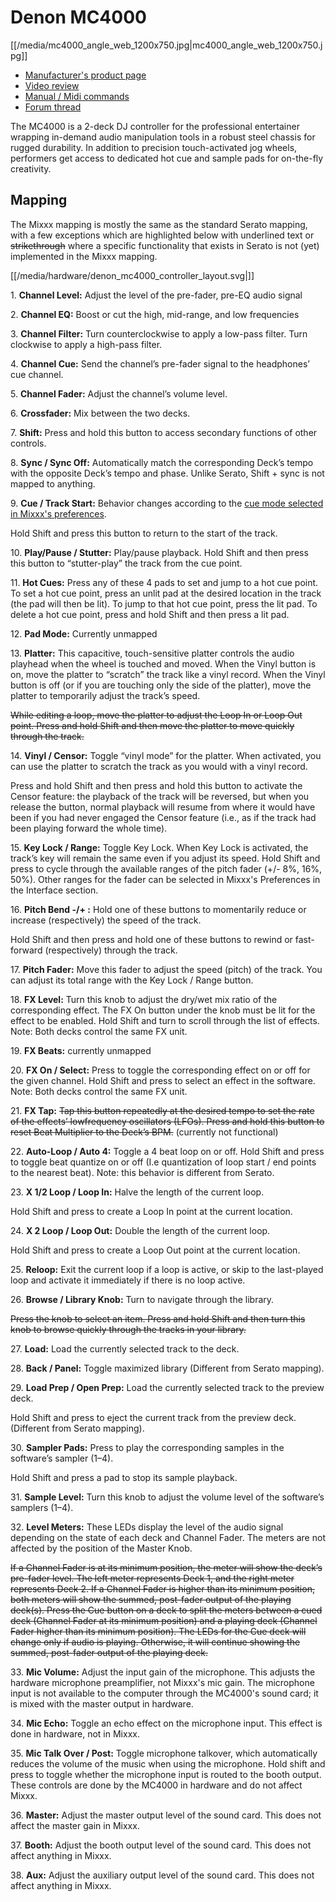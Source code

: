 # Denon MC4000

[[/media/mc4000_angle_web_1200x750.jpg|mc4000\_angle\_web\_1200x750.jpg]]

  - [Manufacturer's product
    page](http://denondj.com/products/view/mc4000)
  - [Video review](https://www.youtube.com/watch?v=vXyXSGjeT9o)
  - [Manual / Midi
    commands](http://b06ba727c886717f9577-fff53f927840131da4fecbedd819996a.r74.cf2.rackcdn.com//1444/documents/MC4000%20-%20User%20Guide%20-%20v1.2_00.pdf)
  - [Forum
    thread](https://www.mixxx.org/forums/viewtopic.php?f=7&t=7443)

The MC4000 is a 2-deck DJ controller for the professional entertainer
wrapping in-demand audio manipulation tools in a robust steel chassis
for rugged durability. In addition to precision touch-activated jog
wheels, performers get access to dedicated hot cue and sample pads for
on-the-fly creativity.

## Mapping

The Mixxx mapping is mostly the same as the standard Serato mapping,
with a few exceptions which are highlighted below with
<span class="underline">underlined text</span> or ~~strikethrough~~
where a specific functionality that exists in Serato is not (yet)
implemented in the Mixxx mapping.

[[/media/hardware/denon_mc4000_controller_layout.svg|]]

1\. **Channel Level:** Adjust the level of the pre-fader, pre-EQ audio
signal

2\. **Channel EQ:** Boost or cut the high, mid-range, and low
frequencies

3\. **Channel Filter:** Turn counterclockwise to apply a low-pass
filter. Turn clockwise to apply a high-pass filter.

4\. **Channel Cue:** Send the channel’s pre-fader signal to the
headphones’ cue channel.

5\. **Channel Fader:** Adjust the channel’s volume level.

6\. **Crossfader:** Mix between the two decks.

7\. **Shift:** Press and hold this button to access secondary functions
of other controls.

8\. **Sync / Sync Off:** Automatically match the corresponding Deck’s
tempo with the opposite Deck’s tempo and phase.
<span class="underline">Unlike Serato, Shift + sync is not mapped to
anything.</span>

9\. **Cue / Track Start:** Behavior changes according to the [cue mode
selected in Mixxx's
preferences](http://mixxx.org/manual/latest/chapters/user_interface.html#interface-cue-modes).

Hold Shift and press this button to return to the start of the track.

10\. **Play/Pause / Stutter:** Play/pause playback. Hold Shift and then
press this button to “stutter-play” the track from the cue point.

11\. **Hot Cues:** Press any of these 4 pads to set and jump to a hot
cue point. To set a hot cue point, press an unlit pad at the desired
location in the track (the pad will then be lit). To jump to that hot
cue point, press the lit pad. To delete a hot cue point, press and hold
Shift and then press a lit pad.

12\. **Pad Mode:** <span class="underline">Currently unmapped</span>

13\. **Platter:** This capacitive, touch-sensitive platter controls the
audio playhead when the wheel is touched and moved. When the Vinyl
button is on, move the platter to “scratch” the track like a vinyl
record. When the Vinyl button is off (or if you are touching only the
side of the platter), move the platter to temporarily adjust the track’s
speed.

~~While editing a loop, move the platter to adjust the Loop In or Loop
Out point. Press and hold Shift and then move the platter to move
quickly through the track.~~

14\. **Vinyl / Censor:** Toggle “vinyl mode” for the platter. When
activated, you can use the platter to scratch the track as you would
with a vinyl record.

Press and hold Shift and then press and hold this button to activate the
Censor feature: the playback of the track will be reversed, but when you
release the button, normal playback will resume from where it would have
been if you had never engaged the Censor feature (i.e., as if the track
had been playing forward the whole time).

15\. **Key Lock / Range:** Toggle Key Lock. When Key Lock is activated,
the track’s key will remain the same even if you adjust its speed. Hold
Shift and press to cycle through the available ranges of the pitch fader
(+/- 8%, 16%, 50%). Other ranges for the fader can be selected in
Mixxx's Preferences in the Interface section.

16\. **Pitch Bend -/+ :** Hold one of these buttons to momentarily
reduce or increase (respectively) the speed of the track.

Hold Shift and then press and hold one of these buttons to rewind or
fast-forward (respectively) through the track.

17\. **Pitch Fader:** Move this fader to adjust the speed (pitch) of the
track. You can adjust its total range with the Key Lock / Range button.

18\. **FX Level:** Turn this knob to adjust the dry/wet mix ratio of the
corresponding effect. The FX On button under the knob must be lit for
the effect to be enabled. Hold Shift and turn to scroll through the list
of effects. <span class="underline">Note: Both decks control the same FX
unit.</span>

19\. **FX Beats:** <span class="underline">currently unmapped</span>

20\. **FX On / Select:** Press to toggle the corresponding effect on or
off for the given channel. Hold Shift and press to select an effect in
the software. <span class="underline">Note: Both decks control the same
FX unit.</span>

21\. **FX Tap:** ~~Tap this button repeatedly at the desired tempo to
set the rate of the effects’ lowfrequency oscillators (LFOs). Press and
hold this button to reset Beat Multiplier to the Deck’s BPM.~~
(<span class="underline">currently not functional</span>)

22\. **Auto-Loop / Auto 4:** Toggle a 4 beat loop on or off. Hold Shift
and press to toggle beat quantize on or off (I.e quantization of loop
start / end points to the nearest beat). <span class="underline">Note:
this behavior is different from Serato</span>.

23\. **X 1/2 Loop / Loop In:** Halve the length of the current loop.

Hold Shift and press to create a Loop In point at the current location.

24\. **X 2 Loop / Loop Out:** Double the length of the current loop.

Hold Shift and press to create a Loop Out point at the current location.

25\. **Reloop:** Exit the current loop if a loop is active, or skip to
the last-played loop and activate it immediately if there is no loop
active.

26\. **Browse / Library Knob:** Turn to navigate through the library.

~~Press the knob to select an item. Press and hold Shift and then turn
this knob to browse quickly through the tracks in your library.~~

27\. **Load:** Load the currently selected track to the deck.

28\. **Back / Panel:** Toggle maximized library
(<span class="underline">Different from Serato mapping</span>).

29\. **Load Prep / Open Prep:** Load the currently selected track to the
preview deck.

Hold Shift and press to eject the current track from the preview deck.
(<span class="underline">Different from Serato mapping</span>).

30\. **Sampler Pads:** Press to play the corresponding samples in the
software’s sampler (1–4).

Hold Shift and press a pad to stop its sample playback.

31\. **Sample Level:** Turn this knob to adjust the volume level of the
software’s samplers (1–4).

32\. **Level Meters:** These LEDs display the level of the audio signal
depending on the state of each deck and Channel Fader. The meters are
not affected by the position of the Master Knob.

~~If a Channel Fader is at its minimum position, the meter will show the
deck’s pre-fader level. The left meter represents Deck 1, and the right
meter represents Deck 2. If a Channel Fader is higher than its minimum
position, both meters will show the summed, post-fader output of the
playing deck(s). Press the Cue button on a deck to split the meters
between a cued deck (Channel Fader at its minimum position) and a
playing deck (Channel Fader higher than its minimum position). The LEDs
for the Cue deck will change only if audio is playing. Otherwise, it
will continue showing the summed, post-fader output of the playing
deck.~~

33\. **Mic Volume:** Adjust the input gain of the microphone. This
adjusts the hardware microphone preamplifier, not Mixxx's mic gain. The
microphone input is not available to the computer through the MC4000's
sound card; it is mixed with the master output in hardware.

34\. **Mic Echo:** Toggle an echo effect on the microphone input. This
effect is done in hardware, not in Mixxx.

35\. **Mic Talk Over / Post:** Toggle microphone talkover, which
automatically reduces the volume of the music when using the microphone.
Hold shift and press to toggle whether the microphone input is routed to
the booth output. These controls are done by the MC4000 in hardware and
do not affect Mixxx.

36\. **Master:** Adjust the master output level of the sound card. This
does not affect the master gain in Mixxx.

37\. **Booth:** Adjust the booth output level of the sound card. This
does not affect anything in Mixxx.

38\. **Aux:** Adjust the auxiliary output level of the sound card. This
does not affect anything in Mixxx.
